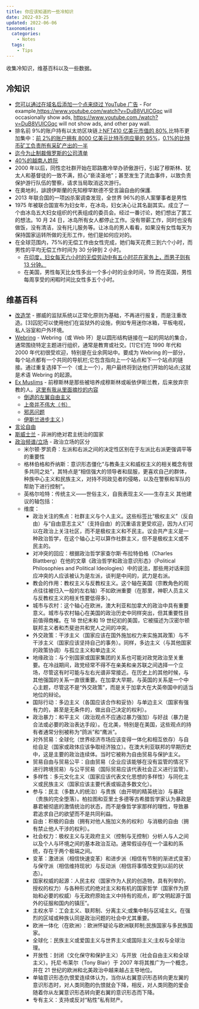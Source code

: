 ```yaml
---
title: 你应该知道的一些冷知识
date: 2022-03-25
updated: 2022-06-06
taxonomies:
  categories:
    - Notes
  tags:
    - Tips
---
```


收集冷知识，维基百科以及一些数据。

<!-- more -->

## 冷知识

- [您可以通过在域名后添加一个点来绕过 YouTube 广告](https://old.reddit.com/r/webdev/comments/gzr3cq/fyi_you_can_bypass_youtube_ads_by_adding_a_dot/) - For example,<https://www.youtube.com/watch?v=DuB8VUICGqc> will occasionally show ads, <https://www.youtube.com./watch?v=DuB8VUICGqc> will not show ads, and other pay wall.
- 排名前 9%的账户持有以太坊区块链上[NFT410 亿美元市值的 80%](https://www.ft.com/content/e95f5ac2-0476-41f4-abd4-8a99faa7737d?utm_campaign=etb&utm_medium=newsletter&utm_source=morning_brew),比特币更加集中：[前 2%的账户拥有 8000 亿美元比特币供应量的 95%](https://bitinfocharts.com/top-100-richest-bitcoin-addresses.html)，[0.1%的比特币矿工负责所有采矿产出的一半](https://www-techspot-com.cdn.ampproject.org/c/s/www.techspot.com/amp/news/91937-bitcoin-largely-controlled-small-group-investors-miners-study.html)
- [迄今为止制裁俄罗斯的公司清单](https://correctiv.org/en/latest-stories/2022/03/01/sanctions-tracker-live-monitoring-of-all-sanctions-against-russia/)
- [40%的越南人姓阮](https://en.wikipedia.org/wiki/Nguyen)
- 2000 年以后，同性恋社群开始在耶路撒冷举办骄傲游行，引起了穆斯林、犹太人和基督徒的一致不满，担心“亵渎圣地”；甚至发生了流血事件，以致负责保护游行队伍的警察，请求当局取消这次游行。
- 在奧地利，誹謗伊斯蘭的先知穆罕默德不受言論自由的保護.
- 2013 年联合国的一项凶杀案调查发现，全世界 96%的杀人案肇事者是男性
- 1975 年被联合国宣布为妇女年，在冰岛，妇女决心让其名副其实。成立了一个由冰岛五大妇女组织的代表组成的委员会。经过一番讨论，她们想出了罢工的想法。10 月 24 日，冰岛所有女人都停止工作。没有带薪工作，同时也没有做饭，没有清洁，没有托儿服务等。让冰岛的男人看看，如果没有女性每天为保持国家运转所做的无形工作，他们是如何应对的。
- 在全球范围内，75%的无偿工作由女性完成，她们每天花费三到六个小时，而男性的平均无偿工作时间为 30 分钟到 2 小时。
  - [在印度，妇女每天六小时的无偿劳动中有五小时花在家务上，而男子则有 13 分钟。](http://www.oecd.org/dev/development-gender/Unpaid_care_work.pdf)
  - 在美国，男性每天比女性多出一个多小时的业余时间，19 而在英国，男性每周享受的闲暇时间比女性多五个小时。

## 维基百科

- [改造学](<https://en.wikipedia.org/wiki/Rehabilitation_(penology)>) - 挪威的监狱系统以正常化原则为基础，不再进行报复，而是注重改造。[3]囚犯可以使用他们在监狱外的设施，例如专用迷你冰箱，平板电视，私人浴室和户外环境。
- [Webring](https://en.wikipedia.org/wiki/Webring) - Webring（或 Web 环）是以圆形结构链接在一起的网站的集合，通常围绕特定主题进行组织，通常是教育或社交。[1]它们在 1990 年代和 2000 年代初很受欢迎，特别是在业余网站中。要成为 Webring 的一部分，每个站点都有一个共同的导航栏;它包含指向上一个站点和下一个站点的链接。通过重复选择下一个（或上一个），用户最终将到达他们开始的站点;这就是术语 Webring 的起源。
- [Ex Muslims](https://en.wikipedia.org/wiki/Ex-Muslims) - 前穆斯林是那些被培养成穆斯林或皈依伊斯兰教，后来放弃宗教的人。[这里有我从里面摘抄的内容](/content/blog/articles/ex-muslims.md)
  - [倒退的左翼自由主义](https://en.wikipedia.org/wiki/Regressive_left)
  - [上帝并不伟大（书）](https://en.wikipedia.org/wiki/God_Is_Not_Great)
  - [邪恶问题](https://en.wikipedia.org/wiki/Problem_of_evil#cite_note-2009Meister-39)
  - [伊斯兰进步主义](https://en.wikipedia.org/wiki/Liberalism_and_progressivism_within_Islam#:~:text=Liberalism%20and%20progressivism%20within%20Islam%20involve%20professed%20Muslims%20who%20have,%2DIsl%C4%81m%20at%2Dtaqaddum%C4%AB).)
- [言论自由](https://en.wikipedia.org/wiki/Freedom_of_speech)
- [斯威士兰](https://en.wikipedia.org/wiki/Eswatini) - 非洲的绝对君主统治的国家
- [政治频谱/立场](https://en.wikipedia.org/wiki/Political_spectrum) - 政治立场的区分
  - 米尔顿·罗凯奇：左派和右派之间的决定性区别在于左派比右派更强调平等的重要性
  - 格林伯格和乔纳斯：意识形态僵化“与教条主义和威权主义的相关概念有很多共同之处”，其特点是“相信强大的领导者和屈服，更喜欢自己的群体，种族中心主义和民族主义，对持不同政见者的侵略，以及在警察和军队的帮助下进行控制”。
  - 英格尔哈特：传统主义——世俗主义，自我表现主义——生存主义
    其他建议的轴包括：
  - 维度：
    - 政治关注的焦点：社群主义与个人主义。这些标签比“极权主义”（反自由）与“自由意志主义”（支持自由）的沉重语言更受欢迎，因为人们可以在政治上关注社区，而不是极权主义和不民主。议会共产主义是一种政治哲学，在这个轴心上可以算作社群主义，但不是极权主义或不民主的。
    - 对冲突的回应：根据政治哲学家查尔斯·布拉特伯格（Charles Blattberg）在他的文章《政治哲学和政治意识形态》（Political Philosophies and Political Ideologies）中的说法，那些用对话来回应冲突的人应该被认为是左派，谈判是中间的，武力是右派。
    - 教会的作用：教权主义与反教权主义。这个轴在美国（宗教角色的观点往往被归入一般的左右轴）不如欧洲重要（在那里，神职人员主义与反教权主义的相关性要低得多）。
    - 城市与农村：这个轴心在欧洲，澳大利亚和加拿大的政治中具有重要意义。城市与农村轴心在美国的政治历史中同样突出，但其重要性目前值得商榷。在 18 世纪末和 19 世纪初的美国，它被描述为汉密尔顿联邦主义者和杰斐逊共和党人之间的冲突。
    - 外交政策：干涉主义（国家应该在国外施加权力来实施其政策）与不干涉主义（国家应该坚持自己的事务）。同样，多边主义（与其他国家的政策协调）与孤立主义和单边主义
    - 地缘政治：与个别国家或国家集团的关系也可能对政党政治至关重要。在冷战期间，政党经常不得不在亲美和亲苏联之间选择一个立场，尽管这有时可能与左右光谱非常接近。在历史上的其他时候，与其他强国的关系一直很重要。在加拿大早期，与英国的关系是一个中心主题，尽管这不是“外交政策”，而是关于加拿大在大英帝国中的适当地位的辩论。
    - 国际行动：多边主义（各国应该合作和妥协）与单边主义（国家有强有力的，甚至是无条件的，做出自己决定的权利）。
    - 政治暴力：和平主义（政治观点不应通过暴力强加）与好战（暴力是合法或必要的政治表达手段）。在北美，特别是在美国，这些观点的持有者通常分别被称为“鸽派”和“鹰派”。
    - 对外贸易：全球化（世界经济市场应该变得一体化和相互依存）与自给自足（国家或政体应该争取经济独立）。在澳大利亚联邦的早期历史中，这是主要的政治连续体。当时它被称为自由贸易与保护主义。
    - 贸易自由与贸易公平：自由贸易（企业应该能够在没有监管的情况下进行跨境贸易）与公平贸易（国际贸易应该代表社会正义进行监管）。
    - 多样性：多元文化主义（国家应该代表文化思想的多样性）与同化主义或民族主义（国家应该主要代表或锻造多数文化）。
    - 参与：民主（多数人的统治）与贵族（由开明的精英统治）与暴政（贵族的完全堕落）。柏拉图和亚里士多德等古希腊哲学家认为暴政是暴君被彻底的激情统治的状态，而不是像哲学家那样的理性，导致暴君追求自己的欲望而不是共同利益。
    - 自由：积极的自由（拥有对他人施加义务的权利）与消极的自由（拥有禁止他人干涉的权利）。
    - 社会权力：极权主义与无政府主义（控制与无控制）分析人与人之间以及个人与环境之间的基本政治互动。通常假设存在一个温和的系统，存在于两个极端之间。
    - 变革：激进派（相信快速变革）和进步派（相信有节制的渐进式变革）与保守派（相信维持现状）与反动派（相信将事情改变到以前的状态）。
    - 国家权威的起源：人民主权（国家作为人民的创造物，具有列举的，授权的权力）与各种形式的绝对主义和有机的国家哲学（国家作为原始和必要的权威）与无政府原始主义中持有的观点，即“文明起源于国外的征服和国内的镇压”。
    - 主权水平：工会主义、联邦制、分离主义;或集中制与区域主义。在强烈的区域或种族认同是政治问题的社会中尤其重要。
    - 欧洲一体化（在欧洲）：欧洲怀疑论与欧洲联邦制;民族国家与多民族国家。
    - 全球化：民族主义或爱国主义与世界主义或国际主义;主权与全球治理。
    - 开放性：封闭（文化保守和保护主义）与开放（社会自由主义和全球主义）。托尼·布莱尔（Tony Blair）于 2007 年将其推广为一个概念，并在 21 世纪的欧洲和北美政治中越来越占主导地位。
    - 单轴意识形态仇恨爱连续体认为，当你从右翼意识形态转向更左翼的意识形态时，对人类同胞的仇恨就会下降，相反，对人类同胞的爱会随着你从左翼意识形态转向更右翼的意识形态而下降。
    - 专有主义：支持或反对“粘性”私有财产。
